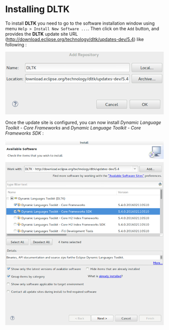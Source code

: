 # Installing DLTK

To install **DLTK** you need to go to the software installation window using menu
``Help > Install New Software ...``. Then click on the ``Add`` button, and provides
the **DLTK** update site URL (http://download.eclipse.org/technology/dltk/updates-dev/5.4) like following :

![Update site](https://raw.githubusercontent.com/Faylixe/jammy-addons/master/documentation/images/updatesite.png)

Once the update site is configured, you can now install *Dynamic Language Toolkit - Core Frameworks* and
*Dynamic Language Toolkit - Core Frameworks SDK* :

![DLTK Core](https://raw.githubusercontent.com/Faylixe/jammy-addons/master/documentation/images/dltk_core.png)

